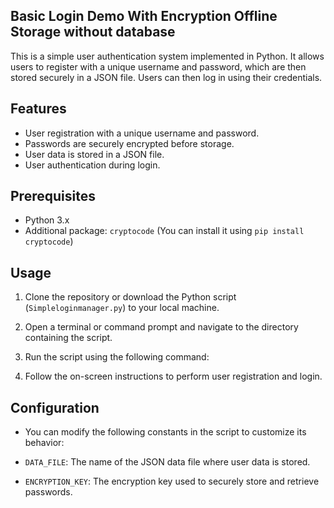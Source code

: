 ## Basic Login Demo With Encryption Offline Storage without database


This is a simple user authentication system implemented in Python. It allows users to register with a unique username and password, which are then stored securely in a JSON file. Users can then log in using their credentials.

## Features

- User registration with a unique username and password.
- Passwords are securely encrypted before storage.
- User data is stored in a JSON file.
- User authentication during login.

## Prerequisites

- Python 3.x
- Additional package: `cryptocode` (You can install it using `pip install cryptocode`)

## Usage

1. Clone the repository or download the Python script (`Simpleloginmanager.py`) to your local machine.

2. Open a terminal or command prompt and navigate to the directory containing the script.

3. Run the script using the following command:


4. Follow the on-screen instructions to perform user registration and login.

## Configuration

- You can modify the following constants in the script to customize its behavior:

- `DATA_FILE`: The name of the JSON data file where user data is stored.
- `ENCRYPTION_KEY`: The encryption key used to securely store and retrieve passwords.


